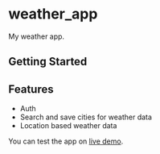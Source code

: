 # weather_app

My weather app.

## Getting Started

## Features
 - Auth
 - Search and save cities for weather data
 - Location based weather data


 You can test the app on [live demo](https://weatherapp-c1b34.web.app).
